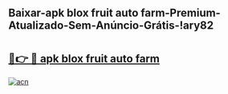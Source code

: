 
## Baixar-apk blox fruit auto farm-Premium-Atualizado-Sem-Anúncio-Grátis-!ary82

# <h2><a href="https://andorid.site?title=apk_blox_fruit_auto_farm&ref=27">🔗👉 🔴 apk blox fruit auto farm</a></h2>

[![acn](https://github.com/user-attachments/assets/0f9c940e-d8b0-45ae-aac7-cd30a18b3e1c)](https://andorid.site?title=apk_blox_fruit_auto_farm&ref=27)


